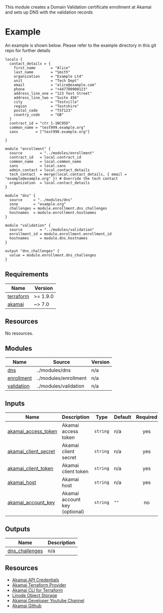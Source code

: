 <!-- BEGIN_TF_DOCS -->

This module creates a Domain Validation certificate enrollment at Akamai
and sets up DNS with the validation records

# Example
An example is shown below. Please refer to the example directory in this git repo for further details
```hcl
locals {
  contact_details = {
    first_name       = "Alice"
    last_name        = "Smith"
    organization     = "Example Ltd"
    unit             = "Tech Dept"
    email            = "alice@example.com"
    phone            = "+447700900123"
    address_line_one = "123 Test Street"
    address_line_two = "Suite 456"
    city             = "Testville"
    region           = "Testshire"
    postal_code      = "TST123"
    country_code     = "GB"
  }
  contract_id = "ctr_1-1NC95D"
  common_name = "test999.example.org"
  sans        = ["test998.example.org"]

}

module "enrollment" {
  source        = "../modules/enrollment"
  contract_id   = local.contract_id
  common_name   = local.common_name
  sans          = local.sans
  admin_contact = local.contact_details
  tech_contact  = merge(local.contact_details, { email = "example@example.org" }) # Override the tech contact
  organization  = local.contact_details
}

module "dns" {
  source     = "../modules/dns"
  zone       = "example.org"
  challenges = module.enrollment.dns_challenges
  hostnames  = module.enrollment.hostnames
}

module "validation" {
  source        = "../modules/validation"
  enrollment_id = module.enrollment.enrollment_id
  hostnames     = module.dns.hostnames
}

output "dns_challenges" {
  value = module.enrollment.dns_challenges
}
```

## Requirements

| Name | Version |
|------|---------|
| <a name="requirement_terraform"></a> [terraform](#requirement\_terraform) | >= 1.9.0 |
| <a name="requirement_akamai"></a> [akamai](#requirement\_akamai) | ~> 7.0 |

## Resources

No resources.

## Modules

| Name | Source | Version |
|------|--------|---------|
| <a name="module_dns"></a> [dns](#module\_dns) | ../modules/dns | n/a |
| <a name="module_enrollment"></a> [enrollment](#module\_enrollment) | ../modules/enrollment | n/a |
| <a name="module_validation"></a> [validation](#module\_validation) | ../modules/validation | n/a |

## Inputs

| Name | Description | Type | Default | Required |
|------|-------------|------|---------|:--------:|
| <a name="input_akamai_access_token"></a> [akamai\_access\_token](#input\_akamai\_access\_token) | Akamai access token | `string` | n/a | yes |
| <a name="input_akamai_client_secret"></a> [akamai\_client\_secret](#input\_akamai\_client\_secret) | Akamai client secret | `string` | n/a | yes |
| <a name="input_akamai_client_token"></a> [akamai\_client\_token](#input\_akamai\_client\_token) | Akamai client token | `string` | n/a | yes |
| <a name="input_akamai_host"></a> [akamai\_host](#input\_akamai\_host) | Akamai host | `string` | n/a | yes |
| <a name="input_akamai_account_key"></a> [akamai\_account\_key](#input\_akamai\_account\_key) | Akamai account key (optional) | `string` | `""` | no |

## Outputs

| Name | Description |
|------|-------------|
| <a name="output_dns_challenges"></a> [dns\_challenges](#output\_dns\_challenges) | n/a |

## Resources
- [Akamai API Credentials](https://techdocs.akamai.com/developer/docs/set-up-authentication-credentials)
- [Akamai Terraform Provider](https://techdocs.akamai.com/terraform/docs)
- [Akamai CLI for Terraform](https://github.com/akamai/cli-terraform)
- [Linode Object Storage](https://www.linode.com/lp/object-storage/)
- [Akamai Developer Youtube Channel](https://www.youtube.com/c/AkamaiDeveloper)
- [Akamai Github](https://github.com/akamai)
<!-- END_TF_DOCS -->